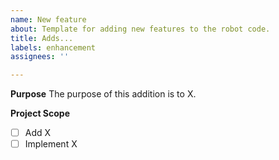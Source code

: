 ```yaml
---
name: New feature
about: Template for adding new features to the robot code.
title: Adds...
labels: enhancement
assignees: ''

---
```


**Purpose**
The purpose of this addition is to X.

**Project Scope**
- [ ] Add X
- [ ] Implement X
